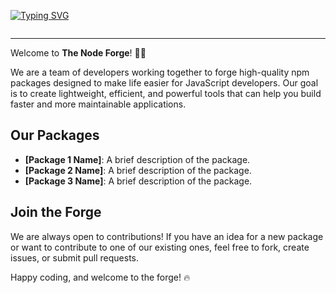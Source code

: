 <p align="center">

  [![Typing SVG](https://readme-typing-svg.herokuapp.com?font=DM+Sans&weight=800&size=40&duration=10&pause=500&color=BDBDBD&center=true&vCenter=true&repeat=false&width=1000&lines=The+Node+Forge)](https://git.io/typing-svg) 

</p>

<div align="center">
  <!-- profile views -->
  <img src="https://komarev.com/ghpvc/?username=The-Node-Forge&style=flat-square&color=blue" alt=""/>

</div>
    
---
  
Welcome to **The Node Forge**! 🔨✨

We are a team of developers working together to forge high-quality npm packages designed to make life easier for JavaScript developers. Our goal is to create lightweight, efficient, and powerful tools that can help you build faster and more maintainable applications.

## Our Packages
- **[Package 1 Name]**: A brief description of the package.
- **[Package 2 Name]**: A brief description of the package.
- **[Package 3 Name]**: A brief description of the package.

## Join the Forge
We are always open to contributions! If you have an idea for a new package or want to contribute to one of our existing ones, feel free to fork, create issues, or submit pull requests.

Happy coding, and welcome to the forge! 🔥
